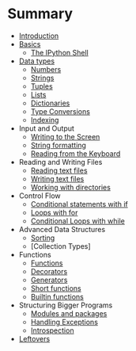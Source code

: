 # Summary

* [Introduction](README.md)
* [Basics](basics.md)
  * [The IPython Shell](ipython_shell.md)
* [Data types](data_types_in_python.md)
  * [Numbers](numbers.md)
  * [Strings](strings.md)
  * [Tuples](tuples.md)
  * [Lists](lists.md)
  * [Dictionaries](dictionaries.md)
  * [Type Conversions](type_conversions.md)
  * [Indexing](indexing.md)
* Input and Output
  * [Writing to the Screen](print.md)
  * [String formatting](string_formatting.md)
  * [Reading from the Keyboard](input.md)
* Reading and Writing Files
  * [Reading text files](reading_files.md)
  * [Writing text files](writing_files.md)
  * [Working with directories](os.md)
* Control Flow
  * [Conditional statements with if](if.md)
  * [Loops with for](for_loops.md)
  * [Conditional Loops with while](while.md)
* Advanced Data Structures
  * [Sorting](sorting.md)
  * [Collection Types]
* Functions
  * [Functions](functions.md)
  * [Decorators](decorators.md)
  * [Generators](generators.md)
  * [Short functions](lambda_functions.md)
  * [Builtin functions](builtin_functions.md)
* Structuring Bigger Programs
  * [Modules and packages](modules.md)
  * [Handling Exceptions](exceptions.md)
  * [Introspection](introspection.md)
* [Leftovers](leftovers.md)
